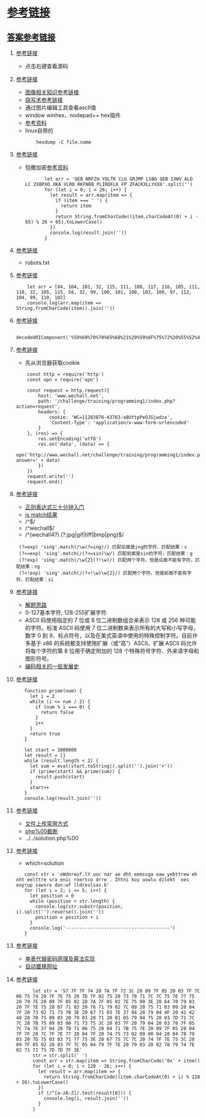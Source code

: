 # [参考链接](http://www.wechall.net/challs)

## [答案参考链接](http://winkar.github.io/2015/01/24/wechall.html)


1. [参考链接](http://www.wechall.net/challenge/training/get_sourced/index.php)
    * 点击右键查看源码

1. [参考链接](http://www.wechall.net/challenge/training/stegano1/index.php)
    * [图像相关知识参考链接](https://blog.csdn.net/u013378306/article/details/65936192)
    * [隐写术参考链接](https://blog.csdn.net/u011028345/article/details/75311346)
    * 通过图片编辑工具查看ascII值
    * window winhex、nodepad++ hex插件
    * [参考资料](https://blog.csdn.net/binwalker/article/details/77716326)
    * linux自带的
        ```
            hexdump -C file.name
        ```
        
1. [参考链接](http://www.wechall.net/challenge/training/crypto/caesar/index.php)
    * 恺撒加密[参考资料](https://www.cnblogs.com/dmego/p/6007143.html)
        ```ecmascript 6
               let arr = 'QEB NRFZH YOLTK CLU GRJMP LSBO QEB IXWV ALD LC ZXBPXO XKA VLRO RKFNRB PLIRQFLK FP ZFACKXLLYXXX'.split('')
               for (let i = 0; i < 26; i++) {
                 let result = arr.map(item => {
                   if (item === ' ') {
                     return item
                   }
                   return String.fromCharCode((item.charCodeAt(0) + i - 65) % 26 + 65).toLowerCase()
                 })
                 console.log(result.join(''))
               }
        ```
1. [参考链接](http://www.wechall.net/challenge/training/www/robots/index.php)
    * robots.txt
    
1. [参考链接](http://www.wechall.net/challenge/training/encodings/ascii/index.php)
    ```ecmascript 6
        let arr = [84, 104, 101, 32, 115, 111, 108, 117, 116, 105, 111, 110, 32, 105, 115, 58, 32, 99, 100, 101, 100, 103, 100, 97, 112, 104, 99, 110, 102]
        console.log(arr.map(item => String.fromCharCode(item)).join(''))
    ```

1. [参考链接](http://www.wechall.net/challenge/training/encodings/url/index.php)
    ```ecmascript 6
       decodeURIComponent('%59%69%70%70%65%68%21%20%59%6F%75%72%20%55%52%4C%20%69%73%20%63%68%61%6C%6C%65%6E%67%65%2F%74%72%61%69%6E%69%6E%67%2F%65%6E%63%6F%64%69%6E%67%73%2F%75%72%6C%2F%73%61%77%5F%6C%6F%74%69%6F%6E%2E%70%68%70%3F%70%3D%62%6C%6C%61%65%65%67%69%6E%68%66%68%26%63%69%64%3D%35%32%23%70%61%73%73%77%6F%72%64%3D%66%69%62%72%65%5F%6F%70%74%69%63%73%20%56%65%72%79%20%77%65%6C%6C%20%64%6F%6E%65%21')
    ```
    
1. [参考链接](http://www.wechall.net/challenge/training/programming1/index.php)
    * 先从浏览器获取cookie
    ```ecmascript 6
        const http = require('http')
        const opn = require('opn')
        
        const request = http.request({
            host: 'www.wechall.net',
            path: '/challenge/training/programming1/index.php?action=request',
            headers: {
                cookie: 'WC=11283876-43763-a8UttpPeOJGjwdza',
                'Content-Type': 'application/x-www-form-urlencoded'
            }
        }, (res) => {
            res.setEncoding('utf8')
            res.on('data', (data) => {
                opn('http://www.wechall.net/challenge/training/programming1/index.php?answer=' + data)
            })
        })
        request.write('')
        request.end()
    ```

1. [参考链接](http://www.wechall.net/challenge/training/regex/index.php)
    * [正则表达式三十分钟入门](https://www.cnblogs.com/sunny3096/p/7201403.html)
    * [js match结果](https://www.jianshu.com/p/f09508c14e65)
    * /^$/
    * /^wechall$/
    * /^(wechall4?)\.(?:jpg|gif|tiff|bmp|png)$/
    >>>
        (?=exp) 'sing'.match(/\w(?=ing)/) 匹配后面是ing的字符，匹配结果：s
        (?<=exp) 'sing'.match(/(?<=sin)\w/) 匹配前面是sin的字符，匹配结果：g
        (?!exp) 'sing'.match(/\w{2}(?!\w)/) 匹配两个字符，但是后面不能有字符，匹配结果：ng
        (?<!exp) 'sing'.match(/(?<!\w)\w{2}/) 匹配两个字符，但是前面不能有字符，匹配结果：si
    >>>
    
1. [参考链接](http://www.wechall.net/challenge/training/encodings1/index.php)
    * [解题思路](https://blog.csdn.net/smoggyxhdz/article/details/79885903)
    * 0-127基本字符, 128-255扩展字符.
    * ASCII 码使用指定的 7 位或 8 位二进制数组合来表示 128 或 256 种可能的字符。标准 ASCII 码使用 7 位二进制数来表示所有的大写和小写字母，数字 0 到 9、标点符号，以及在美式英语中使用的特殊控制字符。目前许多基于 x86 的系统都支持使用扩展（或“高”）ASCII。扩展 ASCII 码允许将每个字符的第 8 位用于确定附加的 128 个特殊符号字符、外来语字母和图形符号。
    * [编码相关的一些发展史](https://blog.csdn.net/dk_0520/article/details/70157426)
    
1. [参考链接](http://www.wechall.net/challenge/training/prime_factory/index.php)
    ```ecmascript 6
       function prime(num) {
         let i = 2
         while (i <= num / 2) {
           if (num % i === 0) {
             return false
           }
           i++
         }
         return true
       }
   
       let start = 1000000
       let result = []
       while (result.length < 2) {
         let sum = eval(start.toString().split('').join('+'))
         if (prime(start) && prime(sum)) {
           result.push(start)
         }
         start++
       }
       console.log(result.join(''))
    ```

1. [参考链接](http://www.wechall.net/challenge/training/php/lfi/up/index.php)
    * [文件上传常用方式](https://blog.csdn.net/qq_25987491/article/details/79965742)
    * [php%00截断](https://www.freebuf.com/articles/web/179401.html)
    * ../../solution.php%00

1. [参考链接](http://www.wechall.net/challenge/php0817/index.php)
    * which=solution
    ```ecmascript 6
       const str = 'oWdnreuf.lY uoc nar ae dht eemssga eaw yebttrew eh nht eelttre sra enic roertco drre . Ihtni koy uowlu dilekt  oes eoyrup sawsro don:wf lldreslsas.b'
       for (let i = 2; i <= 5; i++) {
         let position = 0
         while (position < str.length) {
           console.log(str.substr(position, i).split('').reverse().join(''))
           position = position + i
         }
         console.log('--------------------------------------')
       }
    ```

1. [参考链接](http://www.wechall.net/challenge/training/crypto/simplesub1/index.php)
    * [单表代替密码原理及算法实现](https://www.cnblogs.com/ECJTUACM-873284962/p/7872114.html)
    * [自动置换网址](https://quipqiup.com/)
    
1. [参考链接](http://www.wechall.net/challenge/training/crypto/caesar2/index.php)
    ```ecmascript 6
          let str = '57 7F 7F 74 20 7A 7F 72 3C 20 09 7F 05 20 03 7F 7C 06 75 74 20 7F 7E 75 20 7D 7F 02 75 20 73 78 71 7C 7C 75 7E 77 75 20 79 7E 20 09 7F 05 02 20 7A 7F 05 02 7E 75 09 3E 20 64 78 79 03 20 7F 7E 75 20 07 71 03 20 76 71 79 02 7C 09 20 75 71 03 09 20 04 7F 20 73 02 71 73 7B 3E 20 67 71 03 7E 37 04 20 79 04 4F 20 41 42 48 20 7B 75 09 03 20 79 03 20 71 20 01 05 79 04 75 20 03 7D 71 7C 7C 20 7B 75 09 03 00 71 73 75 3C 20 03 7F 20 79 04 20 03 78 7F 05 7C 74 7E 37 04 20 78 71 06 75 20 04 71 7B 75 7E 20 09 7F 05 20 04 7F 7F 20 7C 7F 7E 77 20 04 7F 20 74 75 73 02 09 00 04 20 04 78 79 03 20 7D 75 03 03 71 77 75 3E 20 67 75 7C 7C 20 74 7F 7E 75 3C 20 09 7F 05 02 20 03 7F 7C 05 04 79 7F 7E 20 79 03 20 02 78 79 74 7E 02 71 71 75 7D 7D 7F 3E'
          str = str.split(' ')
          const arr = str.map(item => String.fromCharCode('0x' + item))
          for (let i = 0; i < 128 - 26; i++) {
            let result = arr.map(item => {
              return String.fromCharCode((item.charCodeAt(0) + i) % 128 + 26).toLowerCase()
            })
            if (/^[a-zA-Z]/.test(result[0])) {
              console.log(i, result.join(''))
            }
          }
    ```


